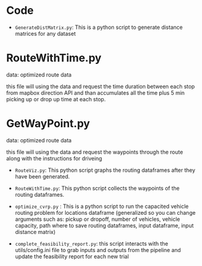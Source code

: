 # Code

* `GenerateDistMatrix.py`: This is a python script to generate distance matrices for any dataset

# RouteWithTime.py
  data: optimized route data
  
  this file will using the data and request the time duration between each stop from mapbox direction API and than accumulates all 
  the time plus 5 min picking up or drop up time at each stop.
  
# GetWayPoint.py
  data: optimized route data
  
  this file will using the data and request the waypoints through the route along with the instructions for driveing


* `RouteViz.py`: This python script graphs the routing dataframes after they have been generated. 

* `RouteWithTime.py`: This python script collects the waypoints of the routing dataframes.

* `optimize_cvrp.py` : This is a python script to run the capacited vehicle routing problem for locations dataframe (generalized so you can change arguments such as: pickup or dropoff, number of vehicles, vehicle capacity, path where to save routing dataframes, input dataframe, input distance matrix)


* `complete_feasibility_report.py`: this script interacts with the utils/config.ini file to grab inputs and outputs from the pipeline and update the feasibility report for each new trial 


